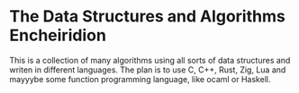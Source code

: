 # The Data Structures and Algorithms Encheiridion

This is a collection of many algorithms using all sorts of data structures and writen in different languages. The plan is to use C, C++, Rust, Zig, Lua and mayyybe some function programming language, like ocaml or Haskell.